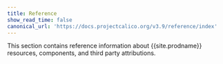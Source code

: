 ```yaml
---
title: Reference
show_read_time: false
canonical_url: 'https://docs.projectcalico.org/v3.9/reference/index'
---
```


This section contains reference information about {{site.prodname}} resources,
components, and third party attributions.
